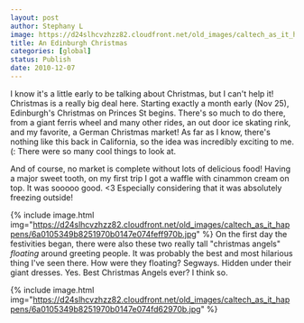 ```yaml
---
layout: post
author: Stephany L
image: https://d24slhcvzhzz82.cloudfront.net/old_images/caltech_as_it_happens/6a0105349b8251970b0148c67e4dc0970c.jpg
title: An Edinburgh Christmas
categories: [global]
status: Publish
date: 2010-12-07
---
```


I know it's a little early to be talking about Christmas, but I can't help it! Christmas is a really big deal here. Starting exactly a month early (Nov 25), Edinburgh's Christmas on Princes St begins. There's so much to do there, from a giant ferris wheel and many other rides, an out door ice skating rink, and my favorite, a German Christmas market! As far as I know, there's nothing like this back in California, so the idea was incredibly exciting to me. (: There were so many cool things to look at.

And of course, no market is complete without lots of delicious food! Having a major sweet tooth, on my first trip I got a waffle with cinammon cream on top. It was sooooo good. &lt;3 Especially considering that it was absolutely freezing outside!


{% include image.html img="https://d24slhcvzhzz82.cloudfront.net/old_images/caltech_as_it_happens/6a0105349b8251970b0147e074feff970b.jpg" %}
On the first day the festivities began, there were also these two really tall "christmas angels" *floating* around greeting people. It was probably the best and most hilarious thing I've seen there. How were they floating? Segways. Hidden under their giant dresses. Yes. Best Christmas Angels ever? I think so.


{% include image.html img="https://d24slhcvzhzz82.cloudfront.net/old_images/caltech_as_it_happens/6a0105349b8251970b0147e074fd62970b.jpg" %}
